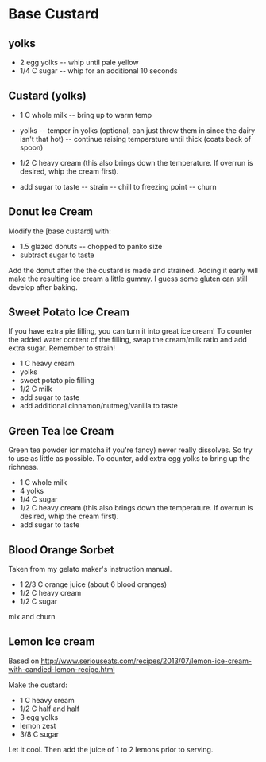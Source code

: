 # Base Custard

## yolks

  + 2 egg yolks
  -- whip until pale yellow
  + 1/4 C sugar
  -- whip for an additional 10 seconds

## Custard (yolks)

  + 1 C whole milk
  -- bring up to warm temp
  + yolks
  -- temper in yolks (optional, can just throw them in since the dairy isn't that hot)
  -- continue raising temperature until thick (coats back of spoon)

  + 1/2 C heavy cream (this also brings down the temperature. If overrun is
    desired, whip the cream first).
  + add sugar to taste
  -- strain
  -- chill to freezing point
  -- churn


## Donut Ice Cream

Modify the [base custard] with:

  + 1.5 glazed donuts
  -- chopped to panko size
  + subtract sugar to taste

Add the donut after the the custard is made and strained. Adding it early will
make the resulting ice cream a little gummy. I guess some gluten can still
develop after baking.


## Sweet Potato Ice Cream

If you have extra pie filling, you can turn it into great ice cream! To counter the added
water content of the filling, swap the cream/milk ratio and add extra sugar. Remember to strain!

  + 1 C heavy cream
  + yolks
  + sweet potato pie filling
  + 1/2 C milk
  + add sugar to taste
  + add additional cinnamon/nutmeg/vanilla to taste

## Green Tea Ice Cream

Green tea powder (or matcha if you're fancy) never really dissolves. So try to use as little as possible.
To counter, add extra egg yolks to bring up the richness.

  + 1 C whole milk
  + 4 yolks
  + 1/4 C sugar
  + 1/2 C heavy cream (this also brings down the temperature. If overrun is
    desired, whip the cream first).
  + add sugar to taste


## Blood Orange Sorbet

Taken from my gelato maker's instruction manual.

  + 1 2/3 C orange juice (about 6 blood oranges)
  + 1/2 C heavy cream
  + 1/2 C sugar

mix and churn


## Lemon Ice cream

Based on http://www.seriouseats.com/recipes/2013/07/lemon-ice-cream-with-candied-lemon-recipe.html

Make the custard:

  + 1 C heavy cream
  + 1/2 C half and half
  + 3 egg yolks
  + lemon zest
  + 3/8 C sugar

Let it cool. Then add the juice of 1 to 2 lemons prior to serving.
